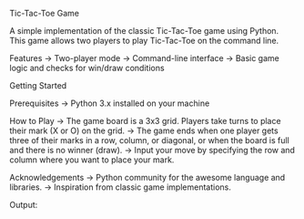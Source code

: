 Tic-Tac-Toe Game

A simple implementation of the classic Tic-Tac-Toe game using Python. This game allows two players to play Tic-Tac-Toe on the command line.

Features
-> Two-player mode
-> Command-line interface
-> Basic game logic and checks for win/draw conditions

Getting Started

Prerequisites
 -> Python 3.x installed on your machine

How to Play
-> The game board is a 3x3 grid. Players take turns to place their mark (X or O) on the grid.
-> The game ends when one player gets three of their marks in a row, column, or diagonal, or when the board is full and there is no winner (draw).
-> Input your move by specifying the row and column where you want to place your mark.

Acknowledgements
-> Python community for the awesome language and libraries.
-> Inspiration from classic game implementations.

Output:



